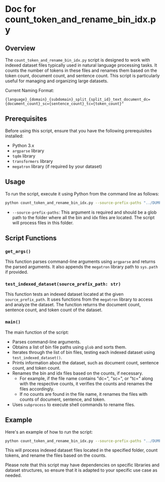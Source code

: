 # Doc for count_token_and_rename_bin_idx.py

## Overview

The `count_token_and_rename_bin_idx.py` script is designed to work with indexed dataset files typically used in natural language processing tasks. It counts the number of tokens in these files and renames them based on the token count, document count, and sentence count. This script is particularly useful for managing and organizing large datasets.

Current Naming Format:

```
{language}_{domain}_{subdomain}_split_{split_id}_text_document_dc={document_count}_sc={sentence_count}_tc={token_count}"
```

## Prerequisites

Before using this script, ensure that you have the following prerequisites installed:

- Python 3.x
- `argparse` library
- `tqdm` library
- `transformers` library
- `megatron` library (if required by your dataset)

## Usage

To run the script, execute it using Python from the command line as follows:

```bash
python count_token_and_rename_bin_idx.py --source-prefix-paths "../DUMPED/*"
```

- `--source-prefix-paths`: This argument is required and should be a glob path to the folder where all the bin and idx files are located. The script will process files in this folder.

## Script Functions

### `get_args()`

This function parses command-line arguments using `argparse` and returns the parsed arguments. It also appends the `megatron` library path to `sys.path` if provided.

### `test_indexed_dataset(source_prefix_path: str)`

This function tests an indexed dataset located at the given `source_prefix_path`. It uses functions from the `megatron` library to access and analyze the dataset. The function returns the document count, sentence count, and token count of the dataset.

### `main()`

The main function of the script:

- Parses command-line arguments.
- Obtains a list of bin file paths using `glob` and sorts them.
- Iterates through the list of bin files, testing each indexed dataset using `test_indexed_dataset()`.
- Prints information about the dataset, such as document count, sentence count, and token count.
- Renames the bin and idx files based on the counts, if necessary.
  - For example, if the file name contains "dc=", "sc=", or "tc=" along with the respective counts, it verifies the counts and renames the files accordingly.
  - If no counts are found in the file name, it renames the files with counts of document, sentence, and token.
- Uses `subprocess` to execute shell commands to rename files.

## Example

Here's an example of how to run the script:

```bash
python count_token_and_rename_bin_idx.py --source-prefix-paths "../DUMPED/*"
```

This will process indexed dataset files located in the specified folder, count tokens, and rename the files based on the counts.

Please note that this script may have dependencies on specific libraries and dataset structures, so ensure that it is adapted to your specific use case as needed.